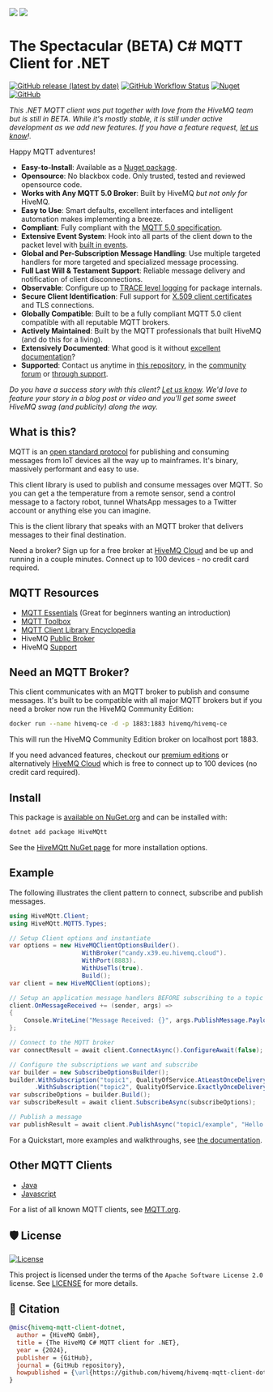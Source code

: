 ![](https://i.imgur.com/YmafvGk.png)
![](https://i.imgur.com/Tnl78V6.png)

# The Spectacular (BETA) C# MQTT Client for .NET

[![GitHub release (latest by date)](https://img.shields.io/github/v/release/hivemq/hivemq-mqtt-client-dotnet?style=for-the-badge)](https://github.com/hivemq/hivemq-mqtt-client-dotnet/releases)
[![GitHub Workflow Status](https://img.shields.io/github/actions/workflow/status/hivemq/hivemq-mqtt-client-dotnet/build.yml?style=for-the-badge)](https://github.com/hivemq/hivemq-mqtt-client-dotnet/actions)
[![Nuget](https://img.shields.io/nuget/dt/HiveMQtt?style=for-the-badge)](https://www.nuget.org/packages/HiveMQtt)
[![GitHub](https://img.shields.io/github/license/hivemq/hivemq-mqtt-client-dotnet?style=for-the-badge)](https://github.com/hivemq/hivemq-mqtt-client-dotnet/blob/main/LICENSE)

_This .NET MQTT client was put together with love from the HiveMQ team but is still in BETA.  While it's mostly stable, it is still under active development as we add new features.  If you have a feature request, [let us know](https://github.com/hivemq/hivemq-mqtt-client-dotnet/issues/new/choose)!._

Happy MQTT adventures!

* **Easy-to-Install**: Available as a [Nuget package](https://www.nuget.org/packages/HiveMQtt).
* **Opensource**: No blackbox code.  Only trusted, tested and reviewed opensource code.
* **Works with Any MQTT 5.0 Broker**: Built by HiveMQ _but not only for_ HiveMQ.
* **Easy to Use**: Smart defaults, excellent interfaces and intelligent automation makes implementing a breeze.
* **Compliant**: Fully compliant with the [MQTT 5.0 specification](https://docs.oasis-open.org/mqtt/mqtt/v5.0/mqtt-v5.0.html).
* **Extensive Event System**: Hook into all parts of the client down to the packet level with [built in events](https://hivemq.github.io/hivemq-mqtt-client-dotnet/docs/events).
* **Global and Per-Subscription Message Handling**: Use multiple targeted handlers for more targeted and specialized message processing.
* **Full Last Will & Testament Support**: Reliable message delivery and notification of client disconnections.
* **Observable**: Configure up to [TRACE level logging](https://hivemq.github.io/hivemq-mqtt-client-dotnet/docs/how-to/debug) for package internals.
* **Secure Client Identification**: Full support for [X.509 client certificates](https://hivemq.github.io/hivemq-mqtt-client-dotnet/docs/how-to/client-certificates) and TLS connections.
* **Globally Compatible**: Built to be a fully compliant MQTT 5.0 client compatible with all reputable MQTT brokers.
* **Actively Maintained**: Built by the MQTT professionals that built HiveMQ (and do this for a living).
* **Extensively Documented**: What good is it without [excellent documentation](https://hivemq.github.io/hivemq-mqtt-client-dotnet/)?
* **Supported**: Contact us anytime in [this repository](https://github.com/hivemq/hivemq-mqtt-client-dotnet/issues), in the [community forum](https://community.hivemq.com) or [through support](https://www.hivemq.com/support/).

_Do you have a success story with this client?  [Let us know]().  We'd love to feature your story in a blog post or video and you'll get some sweet HiveMQ swag (and publicity) along the way._

## What is this?

MQTT is an [open standard protocol](https://mqtt.org) for publishing and consuming messages from IoT devices all the way up to mainframes.  It's binary, massively performant and easy to use.

This client library is used to publish and consume messages over MQTT.  So you can get a the temperature from a remote sensor, send a control message to a factory robot, tunnel WhatsApp messages to a Twitter account or anything else you can imagine.

This is the client library that speaks with an MQTT broker that delivers messages to their final destination.  

Need a broker? Sign up for a free broker at [HiveMQ Cloud](https://www.hivemq.com/mqtt-cloud-broker/) and be up and running in a couple minutes.  Connect up to 100 devices - no credit card required.

## MQTT Resources

* [MQTT Essentials](https://www.hivemq.com/mqtt-essentials/) (Great for beginners wanting an introduction)
* [MQTT Toolbox](https://www.hivemq.com/mqtt-toolbox/)
* [MQTT Client Library Encyclopedia](https://www.hivemq.com/mqtt-client-library-encyclopedia/)
* HiveMQ [Public Broker](http://www.mqtt-dashboard.com)
* HiveMQ [Support](https://www.hivemq.com/support/)

## Need an MQTT Broker?

This client communicates with an MQTT broker to publish and consume messages.  It's built to be compatible with all major MQTT brokers but if you need a broker now run the HiveMQ Community Edition:

```bash
docker run --name hivemq-ce -d -p 1883:1883 hivemq/hivemq-ce
```

This will run the HiveMQ Community Edition broker on localhost port 1883.

If you need advanced features, checkout our [premium editions](https://www.hivemq.com/hivemq/editions/) or alternatively [HiveMQ Cloud](https://www.hivemq.com/mqtt-cloud-broker/) which is free to connect up to 100 devices (no credit card required).

## Install

This package is [available on NuGet.org](https://www.nuget.org/packages/HiveMQtt/) and can be installed with:

```sh
dotnet add package HiveMQtt
```

See the [HiveMQtt NuGet page](https://www.nuget.org/packages/HiveMQtt/) for more installation options.

## Example

The following illustrates the client pattern to connect, subscribe and publish messages.

```csharp
using HiveMQtt.Client;
using HiveMQtt.MQTT5.Types;

// Setup Client options and instantiate
var options = new HiveMQClientOptionsBuilder().
                    WithBroker("candy.x39.eu.hivemq.cloud").
                    WithPort(8883).
                    WithUseTls(true).
                    Build();
var client = new HiveMQClient(options);

// Setup an application message handlers BEFORE subscribing to a topic
client.OnMessageReceived += (sender, args) =>
{
    Console.WriteLine("Message Received: {}", args.PublishMessage.PayloadAsString);
};

// Connect to the MQTT broker
var connectResult = await client.ConnectAsync().ConfigureAwait(false);

// Configure the subscriptions we want and subscribe
var builder = new SubscribeOptionsBuilder();
builder.WithSubscription("topic1", QualityOfService.AtLeastOnceDelivery)
       .WithSubscription("topic2", QualityOfService.ExactlyOnceDelivery);
var subscribeOptions = builder.Build();
var subscribeResult = await client.SubscribeAsync(subscribeOptions);

// Publish a message
var publishResult = await client.PublishAsync("topic1/example", "Hello Payload");
```

For a Quickstart, more examples and walkthroughs, see [the documentation](https://hivemq.github.io/hivemq-mqtt-client-dotnet/docs/quickstart).

## Other MQTT Clients

* [Java](https://github.com/hivemq/hivemq-mqtt-client)
* [Javascript](https://github.com/hivemq/hivemq-mqtt-web-client)

For a list of all known MQTT clients, see [MQTT.org](https://mqtt.org/software/).

## 🛡 License

[![License](https://img.shields.io/github/license/hivemq/hivemq-mqtt-client-dotnet)](https://github.com/hivemq/hivemq-mqtt-client-dotnet/blob/main/LICENSE)

This project is licensed under the terms of the `Apache Software License 2.0` license. See [LICENSE](https://github.com/hivemq/hivemq-mqtt-client-dotnet/blob/main/LICENSE) for more details.

## 📃 Citation

```bibtex
@misc{hivemq-mqtt-client-dotnet,
  author = {HiveMQ GmbH},
  title = {The HiveMQ C# MQTT client for .NET},
  year = {2024},
  publisher = {GitHub},
  journal = {GitHub repository},
  howpublished = {\url{https://github.com/hivemq/hivemq-mqtt-client-dotnet}}
}
```
